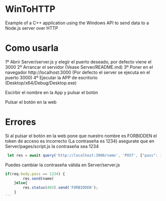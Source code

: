 # WinToHTTP
Example of a C++ application using the Windows API to send data to a Node.js server over HTTP

# Como usarla

1º Abrir Server/server.js y elegir el puerto deseado, por defecto viene el 3000
2º Arrancar el servidor (Vease Server/README.md)
3º Poner en el navegador http://localhost:3000 (Por defecto el server se ejecuta en el puerto 3000)
4º Ejecutar la APP de escritorio (Desktop/x64/Debug/Desktop.exe)

Escirbir el nombre en la App y pulsar el botón

Pulsar el botón en la web

# Errores

Si al pulsar el botón en la web pone que nuestro nombre es FORBIDDEN el token de acceso es incorrecto (La contraseña es 1234) asegurate que en Server/pages/script.js la contraseña sea 1234

```js
 let res = await query('http://localhost:3000/name', 'POST', {"pass": 1234});
```

Puedes cambiar la contraseña válida en Server/server.js

````js
if(req.body.pass == 1234) {
        res.send(name)
    }else{
        res.status(403).send('FORBIDDEN');
    }
```
